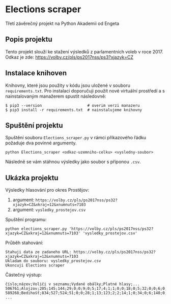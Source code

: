 # Elections scraper
Třetí závěrečný projekt na Python Akademii od Engeta

## Popis projektu
Tento projekt slouží ke stažení výsledků z parlamentních voleb v roce 2017.
Odkaz je zde: https://volby.cz/pls/ps2017nss/ps3?xjazyk=CZ

## Instalace knihoven
Knihovny, které jsou použity v kódu jsou uložené v souboru `requirements.txt`. Pro instalaci doporučuji použít nové virtuální prostředí a s nainstalovaným manažerem spustit následovně:
```
$ pip3 --version                    # overim verzi manazeru
$ pip3 install -r requirements.txt  # nainstalujeme knihovny
```

## Spuštění projektu
Spuštění souboru `Elections_scraper.py` v rámci příkazového řádku požaduje dva povinné argumenty.
```
python Elections_scraper <odkaz-uzemniho-celku> <vysledny-soubor>
```
Následně se vám stáhnou výsledky jako soubor s příponou `.csv`.

## Ukázka projektu
Výsledky hlasování pro okres Prostějov:
 1. argument: `https://volby.cz/pls/ps2017nss/ps32?xjazyk=CZ&xkraj=12&xnumnuts=7103`
 2. argument: `vysledky_prostejov.csv`

Spuštění programu:
```
python elections_scraper.py 'https://volby.cz/pls/ps2017nss/ps32?xjazyk=CZ&xkraj=12&xnumnuts=7103' 'vysledky_prostejov.csv'
```

Průběh stahování:
```
Stahuji data ze zadaneho URL: https://volby.cz/pls/ps2017nss/ps32?xjazyk=CZ&xkraj=12&xnumnuts=7103
Ukladam do souboru: vysledky_prostejov.csv
Ukoncuji Elections scraper
```

Částečný výstup:
```
číslo;název;Voliči v seznamu;Vydané obálky;Platné hlasy;...
506761;Alojzov;205;145;144;29;0;0;9;0;5;17;4;1;1;0;0;18;0;5;32;0;0;6;0;0;1;1;15;0
589268;Bedihošť;834;527;524;51;0;0;28;1;13;123;2;2;14;1;0;34;0;6;140;0;0;26;0;0;0;0;82;1
...
```



